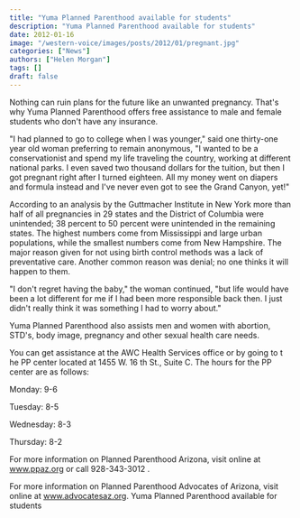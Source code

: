 ```yaml
---
title: "Yuma Planned Parenthood available for students"
description: "Yuma Planned Parenthood available for students"
date: 2012-01-16
image: "/western-voice/images/posts/2012/01/pregnant.jpg"
categories: ["News"]
authors: ["Helen Morgan"]
tags: []
draft: false
---
```

Nothing can ruin plans for the future like an unwanted pregnancy. That's why Yuma Planned Parenthood offers free assistance to male and female students who don't have any insurance.

"I had planned to go to college when I was younger," said one thirty-one year old woman preferring to remain anonymous, "I wanted to be a conservationist and spend my life traveling the country, working at different national parks. I even saved two thousand dollars for the tuition, but then I got pregnant right after I turned eighteen. All my money went on diapers and formula instead and I've never even got to see the Grand Canyon, yet!"

According to an analysis by the Guttmacher Institute in New York more than half of all pregnancies in 29 states and the District of Columbia were unintended; 38 percent to 50 percent were unintended in the remaining states. The highest numbers come from Mississippi and large urban populations, while the smallest numbers come from New Hampshire. The major reason given for not using birth control methods was a lack of preventative care. Another common reason was denial; no one thinks it will happen to them.

"I don't regret having the baby," the woman continued, "but life would have been a lot different for me if I had been more responsible back then. I just didn't really think it was something I had to worry about."

Yuma Planned Parenthood also assists men and women with abortion, STD's, body image, pregnancy and other sexual health care needs.

You can get assistance at the AWC Health Services office or by going to t he PP center located at 1455 W. 16 th St., Suite C. The hours for the PP center are as follows:

Monday: 9-6

Tuesday: 8-5

Wednesday: 8-3

Thursday: 8-2

For more information on Planned Parenthood Arizona, visit online at www.ppaz.org or call 928-343-3012 .

For more information on Planned Parenthood Advocates of Arizona, visit online at www.advocatesaz.org. Yuma Planned Parenthood available for students
